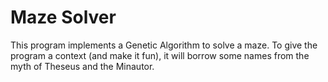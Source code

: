 # Maze Solver

This program implements a Genetic Algorithm to solve a maze. To give the program a context (and make it fun), it will borrow some names from the myth of Theseus and the Minautor.
